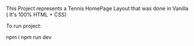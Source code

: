 This Project represents a Tennis HomePage Layout that was done in Vanilla ( It's 100% HTML + CSS)


To run project:

npm i
npm run dev
